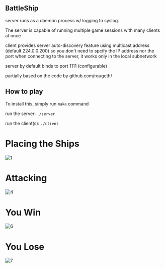 ## BattleShip

server runs as a daemon process w/ logging to syslog.

The server is capable of running multiple game sessions with many clients at once

client provides server auto-discovery feature using multicast address (default 224.0.0.200) so you don't need to spcify the IP address nor the port when connecting to the server, it works only in the local subnetwork

server by default binds to port 1111 (configurable)

partially based on the code by github.com/rougeth/


## How to play

To install this, simply run `make` command

run the server: `./server`

run the client(s): `./client`


# Placing the Ships 
![1](https://user-images.githubusercontent.com/78519911/141607672-21239ada-5b4f-4d1c-a3cc-f031e3150580.png)

# Attacking
![4](https://user-images.githubusercontent.com/78519911/141607725-72ba6445-ea80-4f91-af8a-47c1ccd0e74e.png)

# You Win
![6](https://user-images.githubusercontent.com/78519911/141607662-4601c367-1bfe-4fc0-99d0-ddfafd825516.png)

# You Lose
![7](https://user-images.githubusercontent.com/78519911/141607663-368883ca-0f33-44d2-8ee7-f89b7babe042.png)
